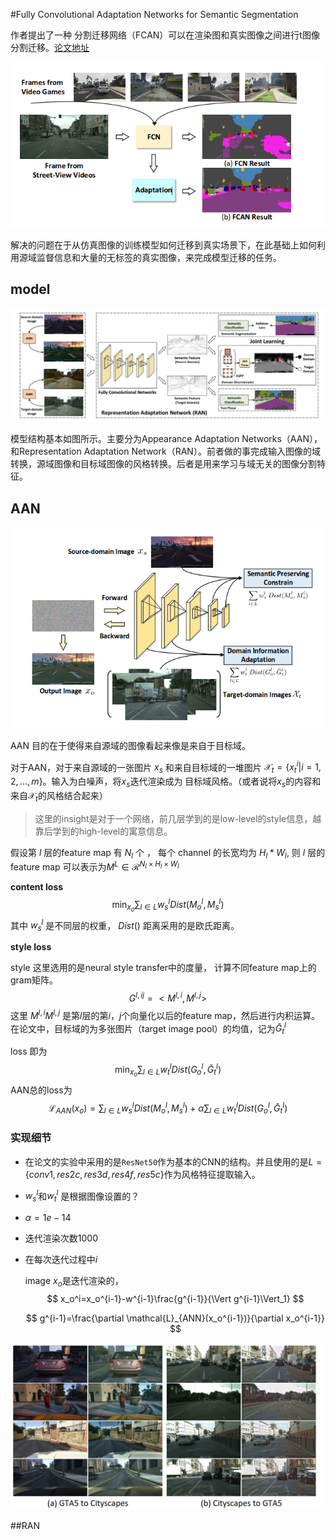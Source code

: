 

#Fully Convolutional Adaptation Networks for Semantic Segmentation

作者提出了一种 分割迁移网络（FCAN）可以在渲染图和真实图像之间进行t图像分割迁移。[论文地址](https://arxiv.org/abs/1804.08286)

![1526972568937](./pics/FCAN/1.png)

解决的问题在于从仿真图像的训练模型如何迁移到真实场景下，在此基础上如何利用源域监督信息和大量的无标签的真实图像，来完成模型迁移的任务。

## model

![1526972675583](./pics/FCAN/2.png)

模型结构基本如图所示。主要分为Appearance Adaptation Networks（AAN），和Representation Adaptation Network（RAN）。前者做的事完成输入图像的域转换，源域图像和目标域图像的风格转换。后者是用来学习与域无关的图像分割特征。

## AAN

![1526973328181](./pics/FCAN/AAN.png)

AAN 目的在于使得来自源域的图像看起来像是来自于目标域。

对于AAN，对于来自源域的一张图片 $x_s$ 和来自目标域的一堆图片 $\mathcal{X}_t=\{x_t^i|i=1,2,...,m\}$。输入为白噪声，将$x_s$迭代渲染成为 目标域风格。（或者说将$x_s$的内容和来自$\mathcal{X}_t$的风格结合起来）

> 这里的insight是对于一个网络，前几层学到的是low-level的style信息，越靠后学到的high-level的寓意信息。

假设第 $l$ 层的feature map 有 $N_l$ 个 ， 每个 channel 的长宽均为 $H_l*W_l$, 则 $l$ 层的 feature map 可以表示为$M^L \in \mathcal{R}^{N_l \times H_l \times W_l}$ 

**content loss**
$$
\min_{x_o}\sum_{l\in L}w_s^l Dist(M_o^l, M_s^l)
$$
其中 $w_s^l$ 是不同层的权重， $Dist()$ 距离采用的是欧氏距离。

**style loss**

style 这里选用的是neural style transfer中的度量， 计算不同feature map上的gram矩阵。
$$
G^{l,ij}=<M^{l,i}, M^{l,j}>
$$
这里 $M^{l,i}$$M^{l,j}$  是第$l$层的第$i，j$个向量化以后的feature map，然后进行内积运算。 在论文中，目标域的为多张图片（target image pool）的均值，记为$\bar{G}_t^l$ 

loss 即为
$$
\min_{x_o}\sum_{l\in L}w_t^l Dist(G_o^l, \bar{G}_t^l)
$$
AAN总的loss为
$$
\mathcal{L}_{AAN}(x_o)=\sum_{l\in L}w_s^l Dist(M_o^l, M_s^l)+\alpha\sum_{l\in L}w_t^lDist(G_o^l,\bar{G}_t^l)
$$


### 实现细节

- 在论文的实验中采用的是`ResNet50`作为基本的CNN的结构。并且使用的是$L=\{conv1, res2c, res3d, res4f,res5c\}$作为风格特征提取输入。

- $w_s^l$和$w_t^l$ 是根据图像设置的？

- $\alpha=1e-14$

- 迭代渲染次数1000

- 在每次迭代过程中$i$

  image $x_o$是迭代渲染的，
  $$
  x_o^i=x_o^{i-1}-w^{i-1}\frac{g^{i-1}}{\Vert g^{i-1}\Vert_1}
  $$

  $$
  g^{i-1}=\frac{\partial \mathcal{L}_{ANN}(x_o^{i-1})}{\partial x_o^{i-1}}
  $$

  

  

![1531740951086](./pics/FCAN/AAN_result.png)

##RAN